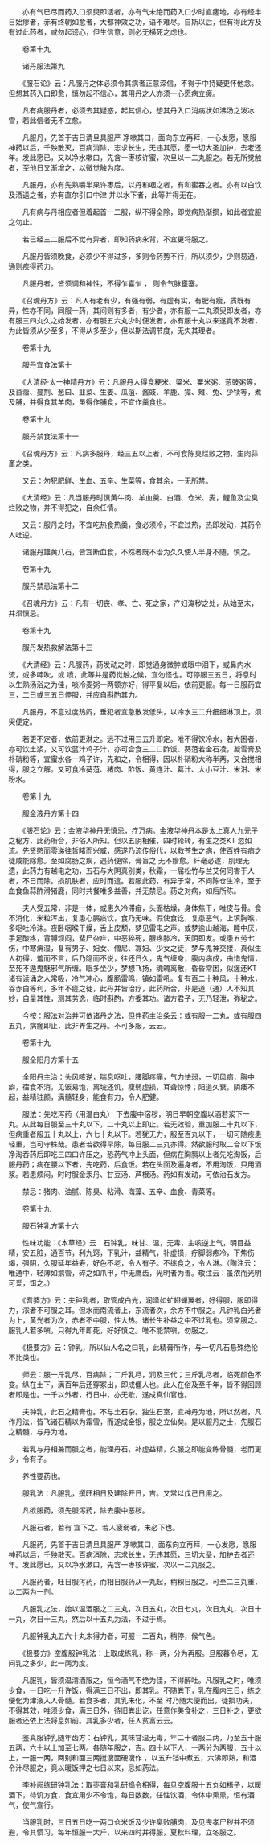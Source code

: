 <!-- { "loadSidebar": true } -->
　　亦有气已尽而药入口须臾即活者，亦有气未绝而药入口少时直瘥地，亦有经半日始瘳者，赤有终朝如愈者，大都神效之功，语不难尽。自斯以后，但有得此方及有过此药者，咸勿起谤心，但生信意，则必无横死之虑也。

　　卷第十九

　　诸丹服法第九

　　《服石论》云：凡服丹之体必须令其病者正意深信，不得于中持疑更怀他念。但想其药入口即愈，慎勿起不信心，其用丹之人亦须一心愿病立瘥。

　　凡有病服丹者，必须去其疑惑，起其信心，想其丹入口消病状如沸汤之泼冰雪，若此信者无不立愈。

　　凡服丹，先首于吉日清旦具服严 净嗽其口，面向东立再拜，一心发愿，愿服神药以后，千殃散灭，百病消除，志求长生，无违其愿，愿一切大圣加护，去老还年。发此愿已，又以净水嗽口，先含一枣核许蜜，次旦以一二丸服之。若无所觉触者，至他日又渐增之，以微觉触为度。

　　凡服丹，亦有先熟嚼半果许枣后，以丹和咽之者，有和蜜吞之者。亦有以白饮及酒送之者，亦有直尔引口中津 并以水下者，此等并得无在。

　　凡有病与丹相应者但着起首一二服，纵不得全除，即觉病热渐损，如此者宜服之勿止。

　　若已经三二服后不觉有异者，即知药病永背，不宜更将服之。

　　凡服丹皆须晚食，必须少不得过多，多则令药势不行，所以须少，少则易通，通则疾得药力。

　　凡服丹者，皆须调和神性，不得乍喜乍 ， 则令气脉壅塞。

　　《召魂丹方》云：凡人有老有少，有强有弱，有虚有实，有肥有瘦，质既有异，性亦不同，同服一药，其间则有多者，有少者，亦有服一二丸须臾即发者，亦有服三四丸久之始发者，亦有服五六丸少时便发者，亦有服十丸以来遂竟不发者，为此皆须从少至多，不得从多至少，但以斯法调节度，无失其理者。

　　卷第十九

　　服丹宜食法第十

　　《大清经·太一神精丹方》云：凡服丹人得食粳米、粱米、粟米粥、葱豉粥等，及苜蓿、蔓荆、葱曰、韭菜、生姜、瓜菹、酱豉、羊鹿、獐、雉、兔、少犊等，煮及脯，并得食其羊肉，虽得作脯食，不宜作羹食也。

　　卷第十九

　　服丹禁食法第十一

　　《召魂丹方》云：凡病多服丹，经三五以上者，不可食陈臭烂败之物，生肉蒜齑之类。

　　又云：勿犯肥鲜、生血、五辛、生菜等，食其余，一无所禁。

　　《大清经》云：凡当服丹时慎黄牛肉、羊血羹、白酒、仓米、麦，鲤鱼及尘臭烂败之物，并不得犯之，自余任情。

　　又云：服丹之时，不宜吃热食热羹，食必须冷，不宜过热，热即发动，其药令人吐逆。

　　诸服丹雄黄八石，皆宜断血食，不然者既不治为久久使人半身不随，慎之。

　　卷第十九

　　服丹禁忌法第十二

　　《召魂丹方》云：凡有一切丧、孝、亡、死之家，产妇淹秽之处，从始至末，并须慎忌。

　　卷第十九

　　服丹发热救解法第十三

　　《大清经》云：凡服药，药发动之时，即觉通身微肿或眼中泪下，或鼻内水流，或多呻吹，或 喷，此等并是药觉触之候，宜勿怪也。可停服三五日，将息时以生熟汤浴之为佳，啖冷麦粥一两顿亦好，得平复以后，依前更服。每一日服药宜三，二日或三五日停服，并应自斟酌其力。

　　凡服丹，不意过度热闷，垂犯者宜急散发低头，以冷水三二升细细淋顶上，须臾便定。

　　若更不定者，依前更淋之。远不过用三五升即定。唯不得饮冷水，若大困者，亦可饮土浆，又可饮蓝汁鸡子汁，亦可合食三二口酢饭、葵菹若金石凌，凝雪膏及朴硝粉等，宜蜜水各一鸡子许，先和之，令相得，因以朴硝粉大称半两，又合搅相得，服之立解。又可食冷葵菹、猪肉、酢饭、黄连汁、葛汁、大小豆汁、米泔、米粉水。

　　卷第十九

　　服金液丹方第十四

　　《服石论》云：金液华神丹无慎忌，疗万病。金液华神丹本是太上真人九元子之秘方，此药所合，非俗人所知。但以五阴相催，四时轮转，有生之类KT 忽如流。先贤愍而零涕往哲睹而兴威，感遂乃流传俗代，以救苍生之病，使百姓有病之徒咸能除愈。至如腐肠之疾，遇药便除，膏盲之 无不瘳愈。纤毫必遂，肌理无遗，此药力有越电之功，五石与大阴真别类，秋霜，一届松竹与兰艾何同害于人者，不日而除。损肌肤者，应时而遣。若服此药，有异于常，不问陈仓生冷，至于血食鱼蒜酢滑猪鹿，同时共餐唯多益善，并无禁忌。药之对病，如后所陈。

　　夫人受五常，非是一体，或患久冷滞疳，头面枯燥，身体焦干，唯皮与骨。食不消化，米粒浑出，复患心膈痰饮，食乃无味。假使食讫，复患恶气，上填胸喉，多呕吐冷沫。夜卧咽喉干燥，舌上皮颓，梦见雷电之声。或梦逾山越海，睡中厌，手足酸疼，背膊烦闷，蜚尸杂疰，中恶猝死，腰疼膝冷，天阴即发。或患五劳七伤，中寒痹湿，复有男子、妇女、僧尼、寡妇、少女之徒，梦与鬼神交接，真似生人初得，羞而不言，后乃隐而不说，往还日久，鬼气缠身，腹内病成，由惜鬼情，至死不遁鬼魅邪气所缠。眠多坐少，梦想飞扬，魂魄离散，昏昏常困，似瘥还KT 诸有读诵之人常吸，冷气冲心，腹肠雷鸣，镇如雷吼。复有百二十种风，十种水，谷赤白等利，多年不瘥之徒，此丹并皆治疗，此药所合，非是道（通）人不知其妙，自量其性，测其劳逸，临时斟酌，方委其功。诸方君子，无乃轻泄，弥秘之。

　　今按：服法对治并可依诸丹之法，但件药主治条云：或有服一二丸，或有服四五丸，病瘥即止，此非养生之丹。不可多服，云云。

　　卷第十九

　　服全阳丹方第十五

　　全阳丹主治：头风咳逆，喘息呕吐，腰脚疼痛，气力怯弱，一切风病，胸中 癖，宿食不消，见饭易饱，离垸还饥，瘦弱虚损，耳聋惊悸；阳道久衰，阴痿不起，益精驻颜，满髓轻身，能食有力，令人肥健。

　　服法：先吃泻药（用温白丸） 下去腹中宿秽，明日早朝空腹以酒若浆下一丸。从此每日服至三十丸以下，二十丸以上即止。若无效验，重加服二十丸以下，但病重者服五十丸以上，六七十丸以下。若犹无力，服至百丸以下，一切可随疾患轻重，岂可守株哉。患者若欲得早除，每日服二三丸亦得。然欲服时取二合以下饭净淘吞药后即吃三四口许压之，恐药气冲上头面，但病在胸膈以上者先吃淘饭，后服丹药；病在腰以下者，先吃药，后食饭。若在头面及遍身者，不用淘饭，只用酒浆。若患烦闷，时时服金汞丹、甘豆汤、芦根汤。药如有发动，可依治石发方。

　　禁忌：猪肉、油腻、陈臭、粘滑、海藻、五辛、血食、青菜等。

　　卷第十九

　　服石钟乳方第十六

　　性味功能：《本草经》云：石钟乳，味甘、温，无毒，主咳逆上气，明目益精，安五脏，通百节，利九窍，下乳汁，益精气，补虚损，疗脚弱疼冷，下焦伤竭，强阴，久服延年益寿，好色不老，令人有子。不练食之，令人淋。（陶注云：唯通中，轻薄如鹅管，碎之如爪甲，中无鹰齿，光明者为善。敬注云：虽浓而光明可爱，饵之。）

　　《耆婆方》云：夫钟乳者，取管成白光，润泽如虻翅蝉翼者，好得服，服即得力，浓者不可服之耳。但水而南流者上，东流者次，余方不中服之。凡钟乳白光者为上，黄光者为次，赤者不中服，性大热。诸长生补益之中不过乳也。须常服之。服乳人若多嗔，只得九年即死，好好慎之。唯不能禁嗔，勿服之。

　　《极要方》云：钟乳，所以仙人名之曰乳，此精膏所作，与一切凡石悬殊绝伦不比类也。

　　师云：服一斤乳尽，百病除；二斤乳尽，润及三代；三斤乳尽者，临死颜色不变。纵在土下，满百年后还穿冢出，即成僵人也。此人在俗及至千年，皆不得回顾者即是也。一千以外者，行日中，亦无歇，遂成真仙官也。

　　夫钟乳，此石之精膏也。不与土石杂。独生石室，宜神丹为地，所以然者，凡作丹法，皆飞诸石精以为霜雪，而遂成金银，服之立仙矣。是以服丹之士，先服石之精髓，与丹为地。

　　若乳与丹相兼而服之者，能理丹石，补虚益精，久服之即能变练骨髓，老而更少，令有子。

　　养性要药也。

　　服乳法：凡服乳，撰旺相日及建除开日，吉。又常以戊己日用之。

　　凡欲服药，须先服泻药，除去腹中恶秽。

　　凡服石者，若有 宜下之。若人疲弱者，未必下也。

　　凡服药，先首于吉日清旦具服严 净嗽其口，面东向立再拜，一心发愿，愿服神药以后，千殃散灭。百病消除，志求长生，无违其愿，三切大圣，加护去者还年。发此愿已，又以净水漱口，先含一枣核许蜜，次以一二丸服之。

　　凡服药者，旺日服泻药，而相日服药从一丸起，稍积日服之。可至二三丸重，以二两为一剂。

　　凡服乳之法，始以温酒服之二三丸，次日五丸，次日七丸，次日九丸，次日十一丸，次日十三丸，然后以十五丸为法，不过于焉。

　　凡服钟乳丸五六十丸未得力者，可服一二百丸，稍停，候气色。

　　《极要方》空腹服钟乳法：上取成练乳，称一两，分为再服。旦服暮令尽，无问乳之多少，此一两为度。

　　凡服乳，皆须温清酒服之，恒令酒气不绝为佳，不得醉吐。凡服乳之时，唯须少食，一日吃一升许饭，得满三日不出，即其乳。不随粪下，乳在腹内三日，练之便化为津液入人骨髓。若食多者，其乳未化，不至 时乃随大便而出，徒损功夫，不得其效，唯须少食，满三日外，待旧粪出讫，任意作美食补之，三日补之，更欲服者还依上法将息如前。其乳多少者，任人贫富云云。

　　鉴真服钟乳随年齿方：石钟乳，其味甘温无毒，年二十者服二两，乃至五十服五两，六十以上加至七两。各随年服之，吉。四十以下人，一两分为两服，五十以上，一服一两，两别和面三两搅溲面硬溲作 ，以五升铛中煮五，六沸即熟，和酒令汁尽服之，竟以暖饭押之七日以来，忌如药法。

　　李补阙练研钟乳法：取枣膏和乳研捣令相得，每旦空腹服十五丸如梧子，以暖酒下，待饥方食，食宜用少不令饱，每日数数，任性饮酒，令体中熏熏，恒有酒气，使气宣行。

　　当服乳时，三日五日吃一两口仓米饭及少许臭败脯肉，及见丧孝尸秽并不须避，令其惯习，每年恒服一大斤，以来四时并得服，夏秋料理，立冬服之。

